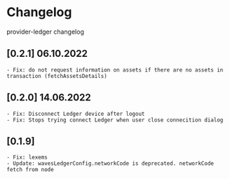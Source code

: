 # Changelog

provider-ledger changelog

## [0.2.1] 06.10.2022
	- Fix: do not request information on assets if there are no assets in transaction (fetchAssetsDetails)

## [0.2.0] 14.06.2022
	- Fix: Disconnect Ledger device after logout
	- Fix: Stops trying connect Ledger when user close connecition dialog

## [0.1.9]
	- Fix: lexems
	- Update: wavesLedgerConfig.networkCode is deprecated. networkCode fetch from node
